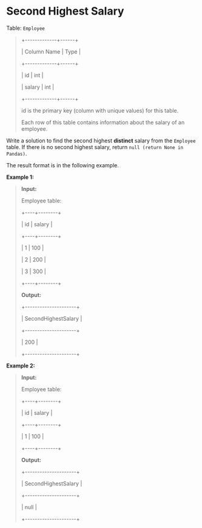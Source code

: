 # Second Highest Salary

Table: <code>Employee</code>
>
> +-------------+------+
>
> | Column Name | Type |
>
> +-------------+------+
>
> | id          | int  |
>
> | salary      | int  |
>
> +-------------+------+
>
> id is the primary key (column with unique values) for this table.
>
> Each row of this table contains information about the salary of an employee.


Write a solution to find&nbsp;the second highest **distinct** salary from the <code>Employee</code> table. If there is no second highest salary,&nbsp;return&nbsp;<code>null (return&nbsp;None in Pandas)</code>.

The result format is in the following example.


**Example 1:**
>
> **Input:**
>
> Employee table:
>
> +----+--------+
>
> | id | salary |
>
> +----+--------+
>
> | 1  | 100    |
>
> | 2  | 200    |
>
> | 3  | 300    |
>
> +----+--------+
>
> **Output:**
>
> +---------------------+
>
> | SecondHighestSalary |
>
> +---------------------+
>
> | 200                 |
>
> +---------------------+

**Example 2:**
>
> **Input:**
>
> Employee table:
>
> +----+--------+
>
> | id | salary |
>
> +----+--------+
>
> | 1  | 100    |
>
> +----+--------+
>
> **Output:**
>
> +---------------------+
>
> | SecondHighestSalary |
>
> +---------------------+
>
> | null                |
>
> +---------------------+
